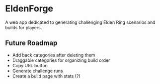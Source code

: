 # EldenForge

A web app dedicated to generating challenging Elden Ring scenarios and builds for players.

## Future Roadmap
- Add back categories after deleting them
- Draggable categories for organizing build order
- Copy URL button
- Generate challenge runs
- Create a build page with stats (?)
